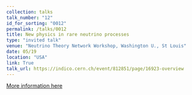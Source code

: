 ```yaml
---
collection: talks
talk_number: "12"
id_for_sorting: "0012"
permalink: /talks/0012
title: New physics in rare neutrino processes 
type: "invited talk"
venue: "Neutrino Theory Network Workshop, Washington U., St Louis"
date: 05/19
location: "USA"
link: True 
talk_url: https://indico.cern.ch/event/812851/page/16923-overview 
---
```


[More information here](https://indico.cern.ch/event/812851/page/16923-overview)
